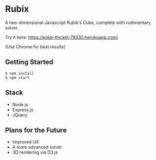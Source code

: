 # Rubix
A two-dimensional Javascript Rubik's Cube, complete with rudimentary solver. 

Try it here: https://polar-thicket-78330.herokuapp.com/

(Use Chrome for best results)

## Getting Started

    $ npm install
    $ npm start

## Stack

 - Node.js
 - Express.js
 - JQuery

## Plans for the Future
  - Improved UX
  - A more advanced solver
  - 3D rendering via D3.js
